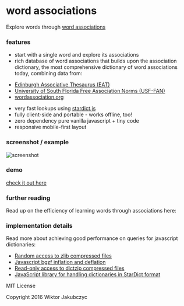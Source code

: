 # word associations
Explore words through [word associations](http://monolithpl.github.io/word.associations/)

### features
- start with a single word and explore its associations
- rich database of word associations that builds upon the association dictionary, the most comprehensive dictionary of word associations today, combining data from:
 * [Edinburgh Associative Thesaurus (EAT)](http://www.eat.rl.ac.uk/)
 * [University of South Florida Free Association Norms (USF-FAN)](http://w3.usf.edu/FreeAssociation/)
 * [wordassociation.org](http://www.wordassociation.org/about/)
- very fast lookups using [stardict.js](https://github.com/tuxor1337/stardict.js)
- fully client-side and portable - works offline, too!
- zero dependency pure vanilla javascript + tiny code
- responsive mobile-first layout

### screenshot / example
![screenshot](http://monolithpl.github.io/word.associations/word-associations.png "screenshot")

### demo
[check it out here](http://monolithpl.github.io/word.associations/)

### further reading
Read up on the efficiency of learning words through associations here:

### implementation details
Read more about achieving good performance on queries for javascript dictionaries:
- [Random access to zlib compressed files](http://lh3.github.io/2014/07/05/random-access-to-zlib-compressed-files/)
- [Javascript bgzf inflation and deflation](https://github.com/jsa-aerial/jsbgzf)
- [Read-only access to dictzip compressed files](https://github.com/tuxor1337/dictzip.js)
- [JavaScript library for handling dictionaries in StarDict format](https://github.com/tuxor1337/stardict.js)

MIT License

Copyright 2016 Wiktor Jakubczyc
